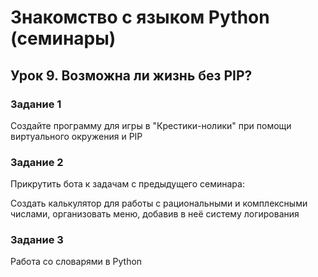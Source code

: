 # Знакомство с языком Python (семинары) #
## Урок 9. Возможна ли жизнь без PIP? ##

### Задание 1 ###
Создайте программу для игры в "Крестики-нолики" при помощи виртуального окружения и PIP

### Задание 2 ###
Прикрутить бота к задачам с предыдущего семинара:

Создать калькулятор для работы с рациональными и комплексными числами, организовать меню, добавив в неё систему логирования

### Задание 3 ###
Работа со словарями в Python